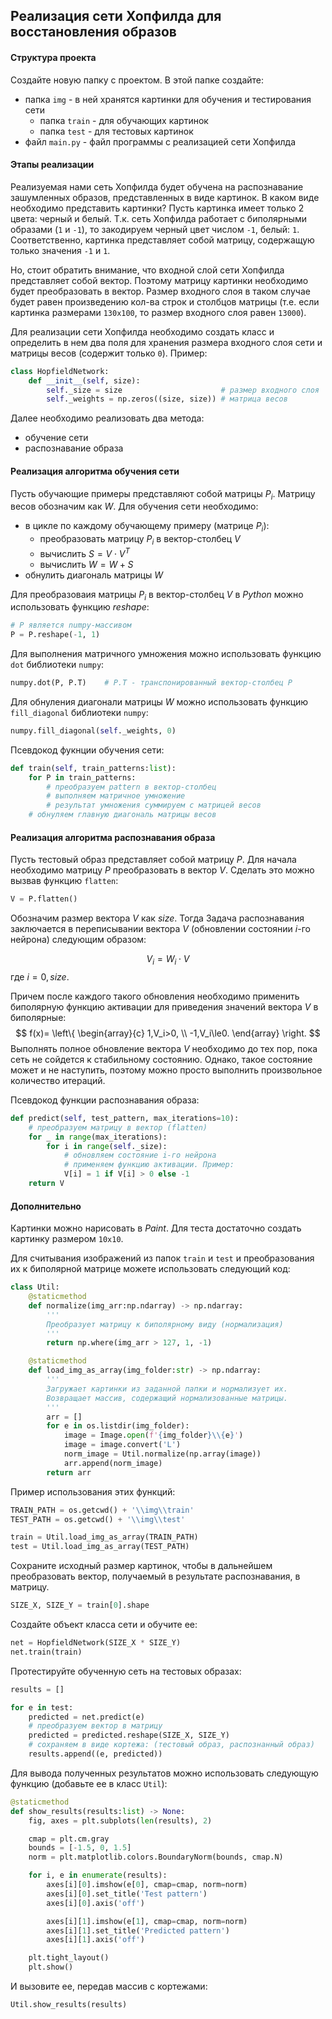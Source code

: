 ## Реализация сети Хопфилда для восстановления образов

#### Структура проекта

Создайте новую папку с проектом. В этой папке создайте:
- папка `img` - в ней хранятся картинки для обучения и тестирования сети
	- папка `train` - для обучающих картинок
	- папка `test` - для тестовых картинок
- файл `main.py` - файл программы с реализацией сети Хопфилда

#### Этапы реализации

Реализуемая нами сеть Хопфилда будет обучена на распознавание зашумленных образов, представленных в виде картинок. В каком виде необходимо представить картинки? Пусть картинка имеет только 2 цвета: черный и белый. Т.к. сеть Хопфилда работает с биполярными образами (`1` и `-1`), то закодируем черный цвет числом `-1`, белый: `1`. Соответственно, картинка представляет собой матрицу, содержащую только значения `-1` и `1`.

Но, стоит обратить внимание, что входной слой сети Хопфилда представляет собой вектор. Поэтому матрицу картинки необходимо будет преобразовать в вектор. Размер входного слоя в таком случае будет равен произведению кол-ва строк и столбцов матрицы (т.е. если картинка размерами `130x100`, то размер входного слоя равен `13000`).

Для реализации сети Хопфилда необходимо создать класс и определить в нем два поля для хранения размера входного слоя сети и матрицы весов (содержит только `0`). Пример:

```python
class HopfieldNetwork:
    def __init__(self, size):
        self._size = size                      # размер входного слоя
        self._weights = np.zeros((size, size)) # матрица весов
```

Далее необходимо реализовать два метода:
- обучение сети
- распознавание образа

#### Реализация алгоритма обучения сети

Пусть обучающие примеры представляют собой матрицы $P_i$. Матрицу весов обозначим как $W$. Для обучения сети необходимо:
- в цикле по каждому обучающему примеру (матрице $P_i$):
	- преобразовать матрицу $P_i$ в вектор-столбец $V$
	- вычислить $S=V\cdot V^T$
	- вычислить $W=W+S$
- обнулить диагональ матрицы $W$

Для преобразоваия матрицы $P_i$ в вектор-столбец $V$ в *Python* можно использовать функцию *reshape*:

```Python
# P является numpy-массивом
P = P.reshape(-1, 1)
```

Для выполнения матричного умножения можно использовать функцию `dot` библиотеки `numpy`:

```Python
numpy.dot(P, P.T)    # P.T - транспонированный вектор-столбец P
```

Для обнуления диагонали матрицы $W$ можно использовать функцию `fill_diagonal` библиотеки `numpy`:

```Python
numpy.fill_diagonal(self._weights, 0)
```

Псевдокод фукнции обучения сети:

```Python
def train(self, train_patterns:list):
    for P in train_patterns:
        # преобразуем pattern в вектор-столбец
        # выполняем матричное умножение
        # результат умножения суммируем с матрицей весов
    # обнуляем главную диагональ матрицы весов
```

#### Реализация алгоритма распознавания образа

Пусть тестовый образ представляет собой матрицу $P$. Для начала необходимо матрицу $P$ преобразовать в вектор $V$. Сделать это можно вызвав функцию `flatten`:

```Python
V = P.flatten()
```

Обозначим размер вектора $V$ как $size$. Тогда Задача распознавания заключается в переписывании вектора $V$ (обновлении состоянии $i$-го нейрона) следующим образом:

$$
V_i=W_{i} \cdot V
$$
где $i=0,size$.

Причем после каждого такого обновления необходимо применить биполярную функцию активации для приведения значений вектора $V$ в биполярные:
$$
f(x)=
\left\{ 
\begin{array}{c}
1,V_i>0, \\ 
-1,V_i\le0.
\end{array}
\right.
$$
Выполнять полное обновление вектора $V$ необходимо до тех пор, пока сеть не сойдется к стабильному состоянию. Однако, такое состояние может и не наступить, поэтому можно просто выполнить произвольное количество итераций.

Псевдокод функции распознавания образа:

```python
def predict(self, test_pattern, max_iterations=10):
    # преобразуем матрицу в вектор (flatten)
    for _ in range(max_iterations):
        for i in range(self._size):
            # обновляем состояние i-го нейрона
            # применяем функцию активации. Пример:
            V[i] = 1 if V[i] > 0 else -1
    return V
```

#### Дополнительно

Картинки можно нарисовать в *Paint*. Для теста достаточно создать картинку размером `10x10`.

Для считывания изображений из папок `train` и `test` и преобразования их к биполярной матрице можете использовать следующий код:

```Python
class Util:
    @staticmethod
    def normalize(img_arr:np.ndarray) -> np.ndarray:
        '''
        Преобразует матрицу к биполярному виду (нормализация)
        '''
        return np.where(img_arr > 127, 1, -1)

    @staticmethod
    def load_img_as_array(img_folder:str) -> np.ndarray:
        '''
        Загружает картинки из заданной папки и нормализует их.
        Возвращает массив, содержащий нормализованные матрицы.
        '''
        arr = []
        for e in os.listdir(img_folder):
            image = Image.open(f'{img_folder}\\{e}')
            image = image.convert('L')
            norm_image = Util.normalize(np.array(image))
            arr.append(norm_image)
        return arr
```

Пример использования этих функций:

```Python
TRAIN_PATH = os.getcwd() + '\\img\\train'
TEST_PATH = os.getcwd() + '\\img\\test'

train = Util.load_img_as_array(TRAIN_PATH)
test = Util.load_img_as_array(TEST_PATH)
```

Сохраните исходный размер картинок, чтобы в дальнейшем преобразовать вектор, получаемый в результате распознавания, в матрицу.

```Python
SIZE_X, SIZE_Y = train[0].shape
```

Создайте объект класса сети и обучите ее:

```Python
net = HopfieldNetwork(SIZE_X * SIZE_Y)
net.train(train)
```

Протестируйте обученную сеть на тестовых образах:

```Python
results = []

for e in test:
	predicted = net.predict(e)
	# преобразуем вектор в матрицу
	predicted = predicted.reshape(SIZE_X, SIZE_Y)
	# сохраняем в виде кортежа: (тестовый образ, распознанный образ)
	results.append((e, predicted))
```

Для вывода полученных результатов можно использовать следующую функцию (добавьте ее в класс `Util`):

```Python
@staticmethod
def show_results(results:list) -> None:
	fig, axes = plt.subplots(len(results), 2)

	cmap = plt.cm.gray
	bounds = [-1.5, 0, 1.5]
	norm = plt.matplotlib.colors.BoundaryNorm(bounds, cmap.N)

	for i, e in enumerate(results):
		axes[i][0].imshow(e[0], cmap=cmap, norm=norm)
		axes[i][0].set_title('Test pattern')
		axes[i][0].axis('off')

		axes[i][1].imshow(e[1], cmap=cmap, norm=norm)
		axes[i][1].set_title('Predicted pattern')
		axes[i][1].axis('off')

	plt.tight_layout()
	plt.show()
```

И вызовите ее, передав массив с кортежами:

```Python
Util.show_results(results)
```